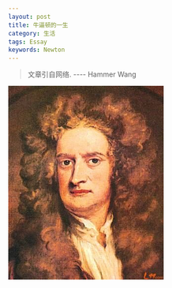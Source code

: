 ```yaml
---
layout: post
title: 牛逼顿的一生
category: 生活
tags: Essay
keywords: Newton
---
```


> 文章引自网络. ---- Hammer Wang

![newton-liefetime](/assets/img/life/newton-lifetime.jpg)
